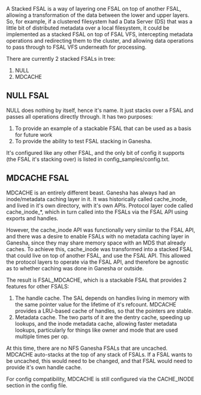 A Stacked FSAL is a way of layering one FSAL on top of another FSAL, allowing a transformation of the data between the lower and upper layers.  So, for example, if a clustered filesystem had a Data Server (DS) that was a little bit of distributed metadata over a local filesystem, it could be implemented as a stacked FSAL on top of FSAL VFS, intercepting metadata operations and redirecting them to the cluster, and allowing data operations to pass through to FSAL VFS underneath for processing.

There are currently 2 stacked FSALs in tree:

1. NULL
2. MDCACHE

## NULL FSAL
NULL does nothing by itself, hence it's name.  It just stacks over a FSAL and passes all operations directly through.  It has two purposes:

1. To provide an example of a stackable FSAL that can be used as a basis for future work
2. To provide the ability to test FSAL stacking in Ganesha.

It's configured like any other FSAL, and the only bit of config it supports (the FSAL it's stacking over) is listed in config_samples/config.txt.


## MDCACHE FSAL
MDCACHE is an entirely different beast.  Ganesha has always had an inode/metadata caching layer in it.  It was historically called cache_inode, and lived in it's own directory, with it's own APIs. Protocol layer code called cache_inode_*, which in turn called into the FSALs via the FSAL API using exports and handles.

However, the cache_inode API was functionally very similar to the FSAL API, and there was a desire to enable FSALs with no metadata caching layer in Ganesha, since they may share memory space with an MDS that already caches.  To achieve this, cache_inode was transformed into a stacked FSAL that could live on top of another FSAL, and use the FSAL API.  This allowed the protocol layers to operate via the FSAL API, and therefore be agnostic as to whether caching was done in Ganesha or outside.

The result is FSAL_MDCACHE, which is a stackable FSAL that provides 2 features for other FSALS:
1. The handle cache.  The SAL depends on handles living in memory with the same pointer value for the lifetime of it's refcount.  MDCACHE provides a LRU-based cache of handles, so that the pointers are stable.
2. Metadata cache.  The two parts of it are the dentry cache, speeding up lookups, and the inode metadata cache, allowing faster metadata lookups, particularly for things like owner and mode that are used multiple times per op.

At this time, there are no NFS Ganesha FSALs that are uncached. MDCACHE auto-stacks at the top of any stack of FSALs.  If a FSAL wants to be uncached, this would need to be changed, and that FSAL would need to provide it's own handle cache.

For config compatibility, MDCACHE is still configured via the CACHE_INODE section in the config file.
